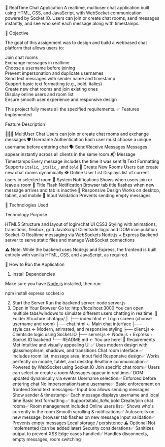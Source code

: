 💬 RealTime Chat Application
A realtime, multiuser chat application built using HTML, CSS, and JavaScript, with WebSocket communication powered by Socket.IO. Users can join or create chat rooms, send messages instantly, and see who sent each message along with timestamps.

 🎯 Objective

The goal of this assignment was to design and build a webbased chat platform that allows users to:

 Join chat rooms  
 Exchange messages in realtime  
 Choose a username before joining  
 Prevent impersonation and duplicate usernames  
 Send text messages with sender name and timestamp  
 Support basic text formatting (e.g., bold, italics)  
 Create new chat rooms and join existing ones  
 Display online users and room list  
 Ensure smooth user experience and responsive design  

This project fully meets all the specified requirements.
 ✅ Features Implemented

 Feature  Description 

 🧑‍🤝‍🧑 MultiUser Chat  Users can join or create chat rooms and exchange messages 
 🛡️ Username Authentication  Each user must choose a unique username before entering chat 
 🗣️ Send/Receive Messages  Messages appear instantly across all clients in the same room 
 📬 Message Timestamps  Every message includes the time it was sent 
 🔠 Text Formatting  Supports `italic`, `_italic_`, and `bold` 
 🧩 Create New Rooms  Users can create new chat rooms dynamically 
 👁️ Online User List  Displays list of current users in selected room 
 📢 System Notifications  Shows when users join or leave a room 
 🔔 Title Flash Notification  Browser tab title flashes when new message arrives and tab is inactive 
 📱 Responsive Design  Works on desktop, tablet, and mobile 
 🧪 Input Validation  Prevents sending empty messages 

 🧰 Technologies Used

 Technology  Purpose 

 HTML5  Structure and layout of login/chat UI 
 CSS3  Styling with animations, transitions, flexbox, grid 
 JavaScript  Clientside logic and DOM manipulation 
 Socket.IO  Realtime messaging via WebSockets 
 Node.js + Express  Backend server to serve static files and manage WebSocket connections 

⚠️ Note: While the backend uses Node.js and Express, the frontend is built entirely with vanilla HTML, CSS, and JavaScript, as required.

 🚀 How to Run the Application

 1. Install Dependencies

Make sure you have [Node.js](https://nodejs.org/)  installed, then run:

npm install express socket.io

2. Start the Server
Run the backend server:
node server.js
3. Open in Your Browser
Go to:
http://localhost:3000
You can open multiple tabs/windows to simulate different users chatting in realtime.
📁 Folder Structure
chatapp/
│
├── index.html         ← Login screen (choose username and room)
├── chat.html          ← Main chat interface
├── style.css          ← Modern, animated, and responsive styling
├── client.js          ← Clientside logic using Socket.IO
├── server.js          ← Node.js + Express + Socket.IO backend
└── README.md          ← You are here!
🧾 Requirements Met
Intuitive and visually appealing UI ✅
Uses modern design with glassmorphism, shadows, and transitions
Chat room interface ✅
Includes room list, message area, input field
Responsive design✅
Works perfectly on mobile, tablet, and desktop
Realtime communication✅
Powered by WebSocket using Socket.IO
Join specific chat room✅
Users can select or create a room
Messages appear in realtime✅
DOM updated dynamically via events
Username selection✅
Enforced before entering chat
No impersonation/same username✅
Basic enforcement on frontend
Send text messages✅
Input box allows sending messages
Show sender & timestamp✅
Each message displays username and local time
Basic text formatting  ✅
Supportsitalic,_italic_,bold
Create/join chat rooms✅
Room management included
Online users list✅
Shows who's currently in the room
Smooth scrolling & notifications✅
Autoscrolls on new message; browser tab flashes on new message
Input validation✅
Prevents empty messages
Local storage / persistence
⚠️ Optional
Not implemented (can be added later)
Security considerations✅
Sanitizes output to prevent XSS
Edge cases handled✅
Handles disconnects, empty messages, room switching


